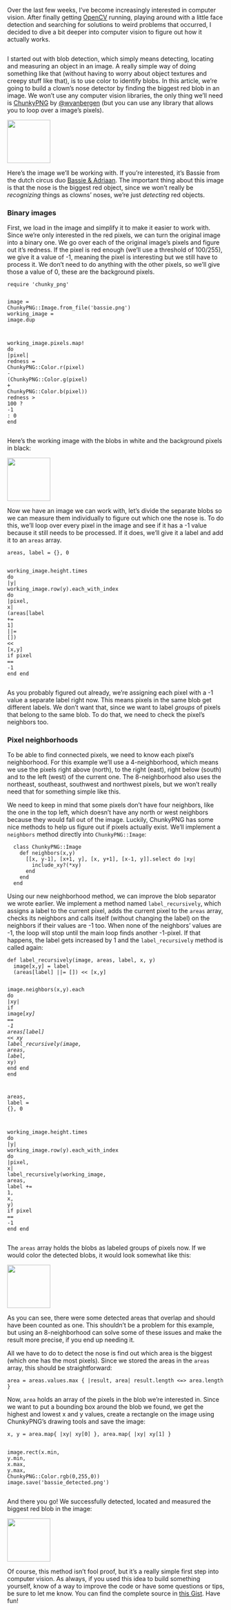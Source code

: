 <p>Over the last few weeks, I&#8217;ve become increasingly interested in computer vision. After finally getting <a href="http://opencv.willowgarage.com/wiki">OpenCV</a> running, playing around with a little face detection and searching for solutions to weird problems that occurred, I decided to dive a bit deeper into computer vision to figure out how it actually works.</p>
<p><img src="http://jeffkreeftmeijer.com/images/nose_detector.png" alt=""></p>
<p>I started out with blob detection, which simply means detecting, locating and measuring an object in an image. A really simple way of doing something like that (without having to worry about object textures and creepy stuff like that), is to use color to identify blobs. In this article, we&#8217;re going to build a clown&#8217;s nose detector by finding the biggest red blob in an image. We won&#8217;t use any computer vision libraries, the only thing we&#8217;ll need is <a href="https://github.com/wvanbergen/chunky_png">ChunkyPNG</a> by <a href="http://twitter.com/wvanbergen" title="Willem van Bergen">@wvanbergen</a> (but you can use any library that allows you to loop over a image&#8217;s pixels).</p>
<p><img src="http://jeffkreeftmeijer.com/images/bassie.png" style="width:100px; height:100px;"></p>
<p>Here&#8217;s the image we&#8217;ll be working with. If you&#8217;re interested, it&#8217;s Bassie from the dutch circus duo <a href="http://en.wikipedia.org/wiki/Bassie_%26_Adriaan">Bassie &amp; Adriaan</a>. The important thing about this image is that the nose is the biggest red object, since we won&#8217;t really be <em>recognizing</em> things as clowns&#8217; noses, we&#8217;re just <em>detecting</em> red objects.</p>
<h3>Binary images</h3>
<p>First, we load in the image and simplify it to make it easier to work with. Since we&#8217;re only interested in the red pixels, we can turn the original image into a binary one. We go over each of the original image&#8217;s pixels and figure out it&#8217;s redness. If the pixel is red enough (we&#8217;ll use a threshold of 100/255), we give it a value of -1, meaning the pixel is interesting but we still have to process it. We don&#8217;t need to do anything with the other pixels, so we&#8217;ll give those a value of 0, these are the background pixels.</p>
<div class="highlight">
<pre><code class="ruby"><span class="nb">require</span> <span class="s1">'chunky_png'</span>

<span class="n">image</span> <span class="o">=</span> <span class="ss">ChunkyPNG</span><span class="p">:</span><span class="ss">:Image</span><span class="o">.</span><span class="n">from_file</span><span class="p">(</span><span class="s1">'bassie.png'</span><span class="p">)</span>
<span class="n">working_image</span> <span class="o">=</span> <span class="n">image</span><span class="o">.</span><span class="n">dup</span>

<span class="n">working_image</span><span class="o">.</span><span class="n">pixels</span><span class="o">.</span><span class="n">map!</span> <span class="k">do</span> <span class="o">|</span><span class="n">pixel</span><span class="o">|</span>
  <span class="n">redness</span> <span class="o">=</span> <span class="ss">ChunkyPNG</span><span class="p">:</span><span class="ss">:Color</span><span class="o">.</span><span class="n">r</span><span class="p">(</span><span class="n">pixel</span><span class="p">)</span> <span class="o">-</span> <span class="p">(</span><span class="ss">ChunkyPNG</span><span class="p">:</span><span class="ss">:Color</span><span class="o">.</span><span class="n">g</span><span class="p">(</span><span class="n">pixel</span><span class="p">)</span> <span class="o">+</span> <span class="ss">ChunkyPNG</span><span class="p">:</span><span class="ss">:Color</span><span class="o">.</span><span class="n">b</span><span class="p">(</span><span class="n">pixel</span><span class="p">))</span>
  <span class="n">redness</span> <span class="o">&gt;</span> <span class="mi">100</span> <span class="o">?</span> <span class="o">-</span><span class="mi">1</span> <span class="p">:</span> <span class="mi">0</span>
<span class="k">end</span>
</code></pre>
</div>
<p>Here&#8217;s the working image with the blobs in white and the background pixels in black:</p>
<p><img src="http://jeffkreeftmeijer.com/images/bassie_blobs.png" style="width:100px; height:100px;"></p>
<p>Now we have an image we can work with, let&#8217;s divide the separate blobs so we can measure them individually to figure out which one the nose is. To do this, we&#8217;ll loop over every pixel in the image and see if it has a -1 value because it still needs to be processed. If it does, we&#8217;ll give it a label and add it to an <code>areas</code> array.</p>
<div class="highlight">
<pre><code class="ruby"><span class="n">areas</span><span class="p">,</span> <span class="n">label</span> <span class="o">=</span> <span class="p">{},</span> <span class="mi">0</span>

<span class="n">working_image</span><span class="o">.</span><span class="n">height</span><span class="o">.</span><span class="n">times</span> <span class="k">do</span> <span class="o">|</span><span class="n">y</span><span class="o">|</span>
  <span class="n">working_image</span><span class="o">.</span><span class="n">row</span><span class="p">(</span><span class="n">y</span><span class="p">)</span><span class="o">.</span><span class="n">each_with_index</span> <span class="k">do</span> <span class="o">|</span><span class="n">pixel</span><span class="p">,</span> <span class="n">x</span><span class="o">|</span>
    <span class="p">(</span><span class="n">areas</span><span class="o">[</span><span class="n">label</span> <span class="o">+=</span> <span class="mi">1</span><span class="o">]</span> <span class="o">||=</span> <span class="o">[]</span><span class="p">)</span> <span class="o">&lt;&lt;</span> <span class="o">[</span><span class="n">x</span><span class="p">,</span><span class="n">y</span><span class="o">]</span> <span class="k">if</span> <span class="n">pixel</span> <span class="o">==</span> <span class="o">-</span><span class="mi">1</span>
  <span class="k">end</span>
<span class="k">end</span>
</code></pre>
</div>
<p>As you probably figured out already, we&#8217;re assigning each pixel with a -1 value a separate label right now. This means pixels in the same blob get different labels. We don&#8217;t want that, since we want to label <em>groups</em> of pixels that belong to the same blob. To do that, we need to check the pixel&#8217;s neighbors too.</p>
<h3>Pixel neighborhoods</h3>
<p>To be able to find connected pixels, we need to know each pixel&#8217;s neighborhood. For this example we&#8217;ll use a 4-neighborhood, which means we use the pixels right above (north), to the right (east), right below (south) and to the left (west) of the current one. The 8-neighborhood also uses the northeast, southeast, southwest and northwest pixels, but we won&#8217;t really need that for something simple like this.</p>
<p>We need to keep in mind that some pixels don&#8217;t have four neighbors, like the one in the top left, which doesn&#8217;t have any north or west neighbors because they would fall out of the image. Luckily, ChunkyPNG has some nice methods to help us figure out if pixels actually exist. We&#8217;ll implement a <code>neighbors</code> method directly into <code>ChunkyPNG::Image</code>:</p>
<div class="highlight">
<pre><code class="ruby">  <span class="k">class</span> <span class="nc">ChunkyPNG</span><span class="o">::</span><span class="no">Image</span>
    <span class="k">def</span> <span class="nf">neighbors</span><span class="p">(</span><span class="n">x</span><span class="p">,</span><span class="n">y</span><span class="p">)</span>
      <span class="o">[[</span><span class="n">x</span><span class="p">,</span> <span class="n">y</span><span class="o">-</span><span class="mi">1</span><span class="o">]</span><span class="p">,</span> <span class="o">[</span><span class="n">x</span><span class="o">+</span><span class="mi">1</span><span class="p">,</span> <span class="n">y</span><span class="o">]</span><span class="p">,</span> <span class="o">[</span><span class="n">x</span><span class="p">,</span> <span class="n">y</span><span class="o">+</span><span class="mi">1</span><span class="o">]</span><span class="p">,</span> <span class="o">[</span><span class="n">x</span><span class="o">-</span><span class="mi">1</span><span class="p">,</span> <span class="n">y</span><span class="o">]].</span><span class="n">select</span> <span class="k">do</span> <span class="o">|</span><span class="n">xy</span><span class="o">|</span>
        <span class="n">include_xy?</span><span class="p">(</span><span class="o">*</span><span class="n">xy</span><span class="p">)</span>
      <span class="k">end</span>
    <span class="k">end</span>
  <span class="k">end</span>
</code></pre>
</div>
<p>Using our new neighborhood method, we can improve the blob separator we wrote earlier. We implement a method named <code>label_recursively</code>, which assigns a label to the current pixel, adds the current pixel to the <code>areas</code> array, checks its neighbors and calls itself (without changing the label) on the neighbors if their values are -1 too. When none of the neighbors&#8217; values are -1, the loop will stop until the main loop finds another -1-pixel. If that happens, the label gets increased by 1 and the <code>label_recursively</code> method is called again:</p>
<div class="highlight">
<pre><code class="ruby"><span class="k">def</span> <span class="nf">label_recursively</span><span class="p">(</span><span class="n">image</span><span class="p">,</span> <span class="n">areas</span><span class="p">,</span> <span class="n">label</span><span class="p">,</span> <span class="n">x</span><span class="p">,</span> <span class="n">y</span><span class="p">)</span>
  <span class="n">image</span><span class="o">[</span><span class="n">x</span><span class="p">,</span><span class="n">y</span><span class="o">]</span> <span class="o">=</span> <span class="n">label</span>
  <span class="p">(</span><span class="n">areas</span><span class="o">[</span><span class="n">label</span><span class="o">]</span> <span class="o">||=</span> <span class="o">[]</span><span class="p">)</span> <span class="o">&lt;&lt;</span> <span class="o">[</span><span class="n">x</span><span class="p">,</span><span class="n">y</span><span class="o">]</span>

  <span class="n">image</span><span class="o">.</span><span class="n">neighbors</span><span class="p">(</span><span class="n">x</span><span class="p">,</span><span class="n">y</span><span class="p">)</span><span class="o">.</span><span class="n">each</span> <span class="k">do</span> <span class="o">|</span><span class="n">xy</span><span class="o">|</span>
    <span class="k">if</span> <span class="n">image</span><span class="o">[*</span><span class="n">xy</span><span class="o">]</span> <span class="o">==</span> <span class="o">-</span><span class="mi">1</span>
      <span class="n">areas</span><span class="o">[</span><span class="n">label</span><span class="o">]</span> <span class="o">&lt;&lt;</span> <span class="n">xy</span>
      <span class="n">label_recursively</span><span class="p">(</span><span class="n">image</span><span class="p">,</span> <span class="n">areas</span><span class="p">,</span> <span class="n">label</span><span class="p">,</span> <span class="o">*</span><span class="n">xy</span><span class="p">)</span>
    <span class="k">end</span>
  <span class="k">end</span>
<span class="k">end</span>

<span class="n">areas</span><span class="p">,</span> <span class="n">label</span> <span class="o">=</span> <span class="p">{},</span> <span class="mi">0</span>

<span class="n">working_image</span><span class="o">.</span><span class="n">height</span><span class="o">.</span><span class="n">times</span> <span class="k">do</span> <span class="o">|</span><span class="n">y</span><span class="o">|</span>
  <span class="n">working_image</span><span class="o">.</span><span class="n">row</span><span class="p">(</span><span class="n">y</span><span class="p">)</span><span class="o">.</span><span class="n">each_with_index</span> <span class="k">do</span> <span class="o">|</span><span class="n">pixel</span><span class="p">,</span> <span class="n">x</span><span class="o">|</span>
    <span class="n">label_recursively</span><span class="p">(</span><span class="n">working_image</span><span class="p">,</span> <span class="n">areas</span><span class="p">,</span> <span class="n">label</span> <span class="o">+=</span> <span class="mi">1</span><span class="p">,</span> <span class="n">x</span><span class="p">,</span> <span class="n">y</span><span class="p">)</span> <span class="k">if</span> <span class="n">pixel</span> <span class="o">==</span> <span class="o">-</span><span class="mi">1</span>
  <span class="k">end</span>
<span class="k">end</span>
</code></pre>
</div>
<p>The <code>areas</code> array holds the blobs as labeled groups of pixels now. If we would color the detected blobs, it would look somewhat like this:</p>
<p><img src="http://jeffkreeftmeijer.com/images/bassie_areas.png" style="width:100px; height:100px;"></p>
<p>As you can see, there were some detected areas that overlap and should have been counted as one. This shouldn&#8217;t be a problem for this example, but using an 8-neighborhood can solve some of these issues and make the result more precise, if you end up needing it.</p>
<p>All we have to do to detect the nose is find out which area is the biggest (which one has the most pixels). Since we stored the areas in the <code>areas</code> array, this should be straightforward:</p>
<div class="highlight">
<pre><code class="ruby"><span class="n">area</span> <span class="o">=</span> <span class="n">areas</span><span class="o">.</span><span class="n">values</span><span class="o">.</span><span class="n">max</span> <span class="p">{</span> <span class="o">|</span><span class="n">result</span><span class="p">,</span> <span class="n">area</span><span class="o">|</span> <span class="n">result</span><span class="o">.</span><span class="n">length</span> <span class="o">&lt;=&gt;</span> <span class="n">area</span><span class="o">.</span><span class="n">length</span> <span class="p">}</span>
</code></pre>
</div>
<p>Now, <code>area</code> holds an array of the pixels in the blob we&#8217;re interested in. Since we want to put a bounding box around the blob we found, we get the highest and lowest x and y values, create a rectangle on the image using ChunkyPNG&#8217;s drawing tools and save the image:</p>
<div class="highlight">
<pre><code class="ruby"><span class="n">x</span><span class="p">,</span> <span class="n">y</span> <span class="o">=</span> <span class="n">area</span><span class="o">.</span><span class="n">map</span><span class="p">{</span> <span class="o">|</span><span class="n">xy</span><span class="o">|</span> <span class="n">xy</span><span class="o">[</span><span class="mi">0</span><span class="o">]</span> <span class="p">},</span> <span class="n">area</span><span class="o">.</span><span class="n">map</span><span class="p">{</span> <span class="o">|</span><span class="n">xy</span><span class="o">|</span> <span class="n">xy</span><span class="o">[</span><span class="mi">1</span><span class="o">]</span> <span class="p">}</span>

<span class="n">image</span><span class="o">.</span><span class="n">rect</span><span class="p">(</span><span class="n">x</span><span class="o">.</span><span class="n">min</span><span class="p">,</span> <span class="n">y</span><span class="o">.</span><span class="n">min</span><span class="p">,</span> <span class="n">x</span><span class="o">.</span><span class="n">max</span><span class="p">,</span> <span class="n">y</span><span class="o">.</span><span class="n">max</span><span class="p">,</span> <span class="ss">ChunkyPNG</span><span class="p">:</span><span class="ss">:Color</span><span class="o">.</span><span class="n">rgb</span><span class="p">(</span><span class="mi">0</span><span class="p">,</span><span class="mi">255</span><span class="p">,</span><span class="mi">0</span><span class="p">))</span>
<span class="n">image</span><span class="o">.</span><span class="n">save</span><span class="p">(</span><span class="s1">'bassie_detected.png'</span><span class="p">)</span>
</code></pre>
</div>
<p>And there you go! We successfully detected, located and measured the biggest red blob in the image:</p>
<p><img src="http://jeffkreeftmeijer.com/images/bassie_detected.png" style="width:100px; height:100px;"></p>
<p>Of course, this method isn&#8217;t fool proof, but it&#8217;s a really simple first step into computer vision. As always, if you used this idea to build something yourself, know of a way to improve the code or have some questions or tips, be sure to let me know. You can find the complete source in <a href="https://gist.github.com/913400">this Gist</a>. Have fun!</p>